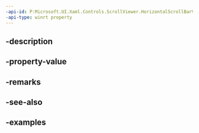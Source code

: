 ```yaml
---
-api-id: P:Microsoft.UI.Xaml.Controls.ScrollViewer.HorizontalScrollBarVisibilityProperty
-api-type: winrt property
---
```


## -description

## -property-value

## -remarks

## -see-also

## -examples

